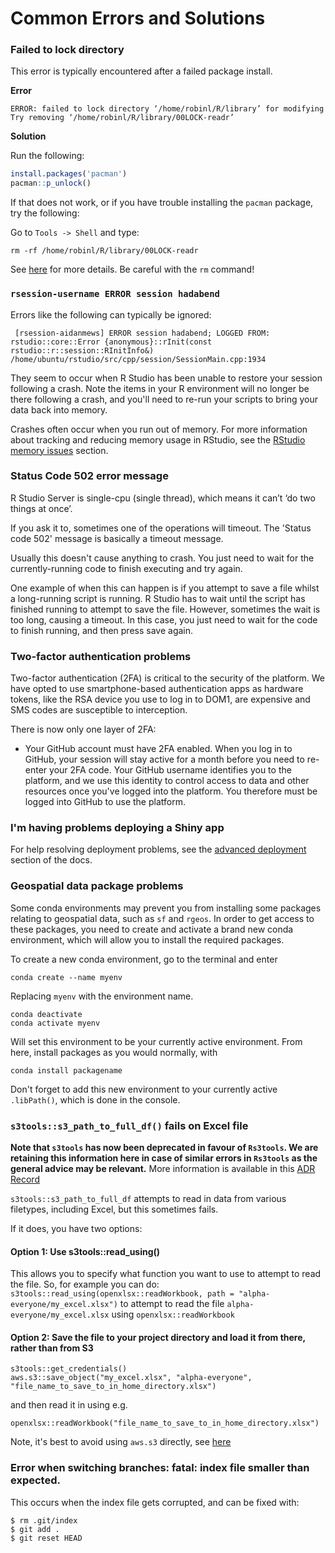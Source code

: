 # Common Errors and Solutions

### Failed to lock directory

This error is typically encountered after a failed package install.

**Error**

```
ERROR: failed to lock directory ‘/home/robinl/R/library’ for modifying
Try removing ‘/home/robinl/R/library/00LOCK-readr’
```

**Solution**

Run the following:

```r
install.packages('pacman')
pacman::p_unlock()
```

If that does not work, or if you have trouble installing the `pacman` package, try the following:

Go to `Tools -> Shell` and type:

`rm -rf /home/robinl/R/library/00LOCK-readr`

See [here](http://linuxcommand.org/man_pages/rm1.html) for more details. Be careful with the `rm` command!

### `rsession-username ERROR session hadabend`

Errors like the following can typically be ignored:

```
 [rsession-aidanmews] ERROR session hadabend; LOGGED FROM: rstudio::core::Error {anonymous}::rInit(const rstudio::r::session::RInitInfo&) /home/ubuntu/rstudio/src/cpp/session/SessionMain.cpp:1934
```

They seem to occur when R Studio has been unable to restore your session following a crash. Note the items in your R environment will no longer be there following a crash, and you'll need to re-run your scripts to bring your data back into memory.

Crashes often occur when you run out of memory. For more information about tracking and reducing memory usage in RStudio, see the [RStudio memory issues](tools/index.html#rstudio-memory-issues) section.

### Status Code 502 error message

R Studio Server is single-cpu (single thread), which means it can’t ‘do two things at once’.

If you ask it to, sometimes one of the operations will timeout. The 'Status code 502' message is basically a timeout message.

Usually this doesn't cause anything to crash. You just need to wait for the currently-running code to finish executing and try again.

One example of when this can happen is if you attempt to save a file whilst a long-running script is running. R Studio has to wait until the script has finished running to attempt to save the file. However, sometimes the wait is too long, causing a timeout. In this case, you just need to wait for the code to finish running, and then press save again.

### Two-factor authentication problems

Two-factor authentication (2FA) is critical to the security of the platform. We have opted to use smartphone-based authentication apps as hardware tokens, like the RSA device you use to log in to DOM1, are expensive and SMS codes are susceptible to interception.

There is now only one layer of 2FA:

- Your GitHub account must have 2FA enabled. When you log in to GitHub, your session will stay active for a month before you need to re-enter your 2FA code. Your GitHub username identifies you to the platform, and we use this identity to control access to data and other resources once you've logged into the platform. You therefore must be logged into GitHub to use the platform.

### I'm having problems deploying a Shiny app

For help resolving deployment problems, see the [advanced deployment](../rshiny-app.html#advanced) section of the docs.

### Geospatial data package problems

Some conda environments may prevent you from installing some packages relating to geospatial data, such as `sf` and `rgeos`. In order to get access to these packages, you need to create and activate a brand new conda environment, which will allow you to install the required packages.

To create a new conda environment, go to the terminal and enter

```
conda create --name myenv
```

Replacing `myenv` with the environment name.

```
conda deactivate
conda activate myenv
```

Will set this environment to be your currently active environment. From here, install packages as you would normally, with

```
conda install packagename
```

Don't forget to add this new environment to your currently active `.libPath()`, which is done in the console.

### `s3tools::s3_path_to_full_df()` fails on Excel file

**Note that `s3tools` has now been deprecated in favour of `Rs3tools`. We are retaining this information here in case of similar errors in `Rs3tools` as the general advice may be relevant.** More information is available in this [ADR Record](https://silver-dollop-30c6a355.pages.github.io/documentation/30-architecture/40-architecture-decision-records/104-ADR104-replacing-s3tools.html#adr104-replacing-s3tools-with-botor)

`s3tools::s3_path_to_full_df` attempts to read in data from various filetypes, including Excel, but this sometimes fails.

If it does, you have two options:

#### Option 1: Use s3tools::read_using()

This allows you to specify what function you want to use to attempt to read the file. So, for example you can do:
`s3tools::read_using(openxlsx::readWorkbook, path = "alpha-everyone/my_excel.xlsx")` to attempt to read the file `alpha-everyone/my_excel.xlsx` using `openxlsx::readWorkbook`

#### Option 2: Save the file to your project directory and load it from there, rather than from S3

```
s3tools::get_credentials()
aws.s3::save_object("my_excel.xlsx", "alpha-everyone", "file_name_to_save_to_in_home_directory.xlsx")
```

and then read it in using e.g.

`openxlsx::readWorkbook("file_name_to_save_to_in_home_directory.xlsx")`

Note, it's best to avoid using `aws.s3` directly, see [here](https://github.com/moj-analytical-services/platform_user_guidance/blob/master/05-errors.Rmd#unable-to-access-data-using-awss3-package)

### Error when switching branches: fatal: index file smaller than expected.

This occurs when the index file gets corrupted, and can be fixed with:

```
$ rm .git/index
$ git add .
$ git reset HEAD
```
